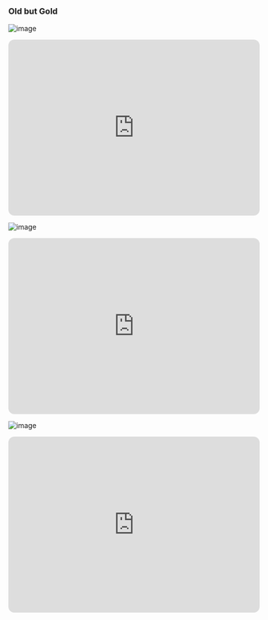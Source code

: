 ### **Old but Gold**
![image](https://user-images.githubusercontent.com/122416221/212785282-6924b4e2-9c91-46d3-bd25-67e34146257c.png)

<iframe style="border-radius:12px" src="https://open.spotify.com/embed/artist/58lV9VcRSjABbAbfWS6skp?utm_source=generator" width="100%" height="352" frameBorder="0" allowfullscreen="" allow="autoplay; clipboard-write; encrypted-media; fullscreen; picture-in-picture" loading="lazy"></iframe>

![image](https://user-images.githubusercontent.com/122416221/212785734-9e0593f4-0aef-480d-bb70-099ed9a4b657.png)

<iframe style="border-radius:12px" src="https://open.spotify.com/embed/artist/1dfeR4HaWDbWqFHLkxsg1d?utm_source=generator" width="100%" height="352" frameBorder="0" allowfullscreen="" allow="autoplay; clipboard-write; encrypted-media; fullscreen; picture-in-picture" loading="lazy"></iframe>

![image](https://user-images.githubusercontent.com/122416221/212785812-453cca9c-f59c-4320-a525-9e5d96f9c2cb.png)

<iframe style="border-radius:12px" src="https://open.spotify.com/embed/artist/3qm84nBOXUEQ2vnTfUTTFC?utm_source=generator" width="100%" height="352" frameBorder="0" allowfullscreen="" allow="autoplay; clipboard-write; encrypted-media; fullscreen; picture-in-picture" loading="lazy"></iframe>

